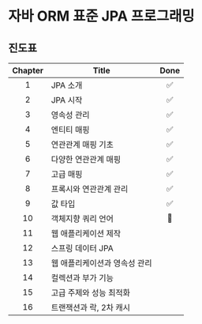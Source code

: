 # 자바 ORM 표준 JPA 프로그래밍

## 진도표
| Chapter | Title                         |        Done        |
|:-------:|-------------------------------|:------------------:|
|    1    | JPA 소개                       | :white_check_mark: |
|    2    | JPA 시작                       | :white_check_mark: |
|    3    | 영속성 관리                      | :white_check_mark: |
|    4    | 엔티티 매핑                      | :white_check_mark: |
|    5    | 연관관계 매핑 기초                 | :white_check_mark: |
|    6    | 다양한 연관관계 매핑               | :white_check_mark: |
|    7    | 고급 매핑                       | :white_check_mark: |
|    8    | 프록시와 연관관계 관리             | :white_check_mark: |
|    9    | 값 타입                        | :white_check_mark: |
|    10   | 객체지향 쿼리 언어                |      :runner:      |
|    11   | 웹 애플리케이션 제작               |                    |
|    12   | 스프링 데이터 JPA                |                    |
|    13   | 웹 애플리케이션과 영속성 관리        |                    |
|    14   | 컬렉션과 부가 기능                |                    |
|    15   | 고급 주제와 성능 최적화            |                    |
|    16   | 트랜잭션과 락, 2차 캐시           |                    |
